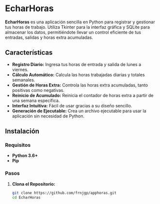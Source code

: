 # EcharHoras

**EcharHoras** es una aplicación sencilla en Python para registrar y gestionar tus horas de trabajo. Utiliza Tkinter para la interfaz gráfica y SQLite para almacenar los datos, permitiéndote llevar un control eficiente de tus entradas, salidas y horas extra acumuladas.

## Características

- **Registro Diario:** Ingresa tus horas de entrada y salida de lunes a viernes.
- **Cálculo Automático:** Calcula las horas trabajadas diarias y totales semanales.
- **Gestión de Horas Extra:** Controla las horas extra acumuladas, tanto positivas como negativas.
- **Reinicio de Acumulado:** Reinicia el contador de horas extra a partir de una semana específica.
- **Interfaz Intuitiva:** Fácil de usar gracias a su diseño sencillo.
- **Generación de Ejecutable:** Crea un archivo ejecutable para usar la aplicación sin necesidad de Python.

## Instalación

### Requisitos

- **Python 3.6+**
- **Pip**

### Pasos

1. **Clona el Repositorio:**

   ```bash
   git clone https://github.com/frnjgp/apphoras.git
   cd EcharHoras
